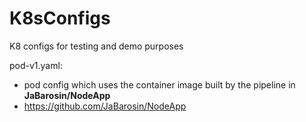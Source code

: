 # K8sConfigs
K8 configs for testing and demo purposes

pod-v1.yaml:
  - pod config which uses the container image built by the pipeline in **JaBarosin/NodeApp**
  - https://github.com/JaBarosin/NodeApp
